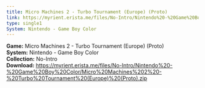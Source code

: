 ```yaml
---
title: Micro Machines 2 - Turbo Tournament (Europe) (Proto)
link: https://myrient.erista.me/files/No-Intro/Nintendo%20-%20Game%20Boy%20Color/Micro%20Machines%202%20-%20Turbo%20Tournament%20(Europe)%20(Proto).zip
type: single1
System: Nintendo - Game Boy Color
---
```

<b>Game:</b> Micro Machines 2 - Turbo Tournament (Europe) (Proto)<br>
<b>System:</b> Nintendo - Game Boy Color<br>
<b>Collection:</b> No-Intro<br>
<b>Download:</b> https://myrient.erista.me/files/No-Intro/Nintendo%20-%20Game%20Boy%20Color/Micro%20Machines%202%20-%20Turbo%20Tournament%20(Europe)%20(Proto).zip